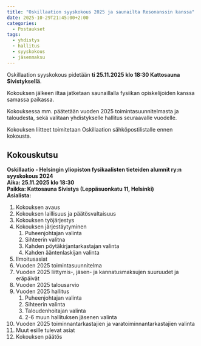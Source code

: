 ```yaml
---
title: "Oskillaation syyskokous 2025 ja saunailta Resonanssin kanssa"
date: 2025-10-29T21:45:00+2:00
categories:
  - Postaukset
tags:
  - yhdistys
  - hallitus
  - syyskokous
  - jäsenmaksu
---
```


Oskillaation syyskokous pidetään **ti 25.11.2025 klo 18:30 Kattosauna Sivistyksellä**. 

Kokouksen jälkeen iltaa jatketaan saunaillalla fysiikan opiskelijoiden kanssa samassa paikassa.<!--more-->

Kokouksessa mm. päätetään vuoden 2025 toimintasuunnitelmasta ja taloudesta, sekä valitaan yhdistykselle hallitus seuraavalle vuodelle.

Kokouksen liitteet toimitetaan Oskillaation sähköpostilistalle ennen kokousta.

## Kokouskutsu ##
**Oskillaatio - Helsingin yliopiston fysikaalisten tieteiden alumnit ry:n syyskokous 2024**\
**Aika: 25.11.2025 klo 18:30**\
**Paikka: Kattosauna Sivistys (Leppäsuonkatu 11, Helsinki)**\
**Asialista:**
1. Kokouksen avaus
2. Kokouksen laillisuus ja päätösvaltaisuus
3. Kokouksen työjärjestys
4. Kokouksen järjestäytyminen
    1. Puheenjohtajan valinta
    2. Sihteerin valitna
    3. Kahden pöytäkirjantarkastajan valinta
    4. Kahden ääntenlaskijan valinta
5. Ilmoitusasiat
6. Vuoden 2025 toimintasuunnitelma
7. Vuoden 2025 liittymis-, jäsen- ja kannatusmaksujen suuruudet ja eräpäivät
8. Vuoden 2025 talousarvio
9. Vuoden 2025 hallitus
    1. Puheenjohtajan valinta
    2. Sihteerin valinta
    3. Taloudenhoitajan valinta
    4. 2-6 muun hallituksen jäsenen valinta
10. Vuoden 2025 toiminnantarkastajien ja varatoiminnantarkastajien valinta
11. Muut esille tulevat asiat
12. Kokouksen päätös
